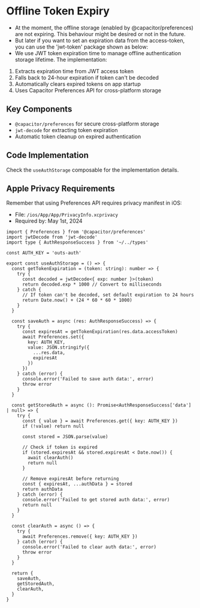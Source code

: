 # Offline Token Expiry

- At the moment, the offline storage (enabled by @capacitor/preferences) are not expiring. This behaviour might be desired or not in the future.
- But later if you want to set an expiration data from the access-token, you can use the 'jwt-token' package shown as below:
- We use JWT token expiration time to manage offline authentication storage lifetime. The implementation:

1. Extracts expiration time from JWT access token
2. Falls back to 24-hour expiration if token can't be decoded
3. Automatically clears expired tokens on app startup
4. Uses Capacitor Preferences API for cross-platform storage

## Key Components

- `@capacitor/preferences` for secure cross-platform storage
- `jwt-decode` for extracting token expiration
- Automatic token cleanup on expired authentication

## Code Implementation

Check the `useAuthStorage` composable for the implementation details.

## Apple Privacy Requirements

Remember that using Preferences API requires privacy manifest in iOS:
- File: `/ios/App/App/PrivacyInfo.xcprivacy`
- Required by: May 1st, 2024

```
import { Preferences } from '@capacitor/preferences'
import jwtDecode from 'jwt-decode'
import type { AuthResponseSuccess } from '~/../types'

const AUTH_KEY = 'outs-auth'

export const useAuthStorage = () => {
  const getTokenExpiration = (token: string): number => {
    try {
      const decoded = jwtDecode<{ exp: number }>(token)
      return decoded.exp * 1000 // Convert to milliseconds
    } catch {
      // If token can't be decoded, set default expiration to 24 hours
      return Date.now() + (24 * 60 * 60 * 1000)
    }
  }

  const saveAuth = async (res: AuthResponseSuccess) => {
    try {
      const expiresAt = getTokenExpiration(res.data.accessToken)
      await Preferences.set({
        key: AUTH_KEY,
        value: JSON.stringify({
          ...res.data,
          expiresAt
        })
      })
    } catch (error) {
      console.error('Failed to save auth data:', error)
      throw error
    }
  }

  const getStoredAuth = async (): Promise<AuthResponseSuccess['data'] | null> => {
    try {
      const { value } = await Preferences.get({ key: AUTH_KEY })
      if (!value) return null

      const stored = JSON.parse(value)
      
      // Check if token is expired
      if (stored.expiresAt && stored.expiresAt < Date.now()) {
        await clearAuth()
        return null
      }

      // Remove expiresAt before returning
      const { expiresAt, ...authData } = stored
      return authData
    } catch (error) {
      console.error('Failed to get stored auth data:', error)
      return null
    }
  }

  const clearAuth = async () => {
    try {
      await Preferences.remove({ key: AUTH_KEY })
    } catch (error) {
      console.error('Failed to clear auth data:', error)
      throw error
    }
  }

  return {
    saveAuth,
    getStoredAuth,
    clearAuth,
  }
}
```